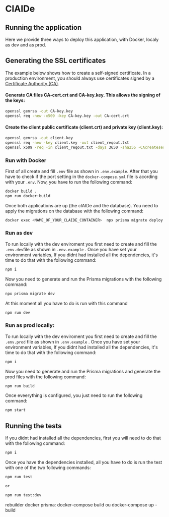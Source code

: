 # ClAIDe

## Running the application

Here we provide three ways to deploy this application, with Docker, localy as dev and as prod.

## Generating the SSL certificates

The example below shows how to create a self-signed certificate. In a production environment, you should always use certificates signed by a [Certificate Authority (CA)](https://www.SSL.com/faqs/what-is-a-certificate-authority/).

#### Generate CA files CA-cert.crt and CA-key.key. This allows the signing of the keys:

```bash
openssl genrsa -out CA-key.key
openssl req -new -x509 -key CA-key.key -out CA-cert.crt
```

#### Create the client public certificate (client.crt) and private key (client.key):

```bash
openssl genrsa -out client.key
openssl req -new -key client.key -out client_reqout.txt
openssl x509 -req -in client_reqout.txt -days 3650 -sha256 -CAcreateserial -CA CA-cert.crt -CAkey CA-key.key -out client.crt
```

### Run with Docker

First of all create and fill `.env` file as shown in `.env.example`. After that you have to check if the port setting in the `docker-compose.yml` file is acording with your `.env`. Now, you have to run the following command:

```bash
docker build .
npm run docker:build
```

Once both applications are up (the clAIDe and the database). You need to apply the migrations on the database with the following command:

```bash
docker exec <NAME_OF_YOUR_CLAIDE_CONTAINER>  npx prisma migrate deploy
```

### Run as dev

To run locally with the dev enviroment you first need to create and fill the `.env.dev`file as shown in `.env.example` . Once you have set your environment variables, If you didnt had installed all the dependencies, it's time to do that with the following command:

```bash
npm i
```

Now you need to generate and run the Prisma migrations with the following command:

```bash
npx prisma migrate dev
```

At this moment all you have to do is run with this command

```bash
npm run dev
```

### Run as prod locally:

To run locally with the dev enviroment you first need to create and fill the `.env.prod` file as shown in `.env.example` . Once you have set your environment variables, If you didnt had installed all the dependencies, it's time to do that with the following command:

```bash
npm i
```

Now you need to generate and run the Prisma migrations and generate the prod files with the following command:

```bash
npm run build
```

Once eveerything is configured, you just need to run the following command:

```bash
npm start
```

## Running the tests

If you didnt had installed all the dependencies, first you will need to do that with the following command:

```bash
npm i
```

Once you have the dependencies installed, all you have to do is run the test with one of the two following commands:

```bash
npm run test

or

npm run test:dev
```

rebuilder docker prisma: docker-compose build ou docker-compose up -build
